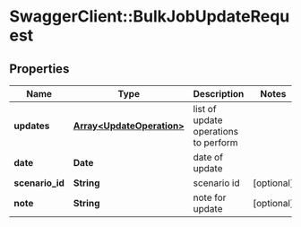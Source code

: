 # SwaggerClient::BulkJobUpdateRequest

## Properties
Name | Type | Description | Notes
------------ | ------------- | ------------- | -------------
**updates** | [**Array&lt;UpdateOperation&gt;**](UpdateOperation.md) | list of update operations to perform | 
**date** | **Date** | date of update | 
**scenario_id** | **String** | scenario id | [optional] 
**note** | **String** | note for update | [optional] 


